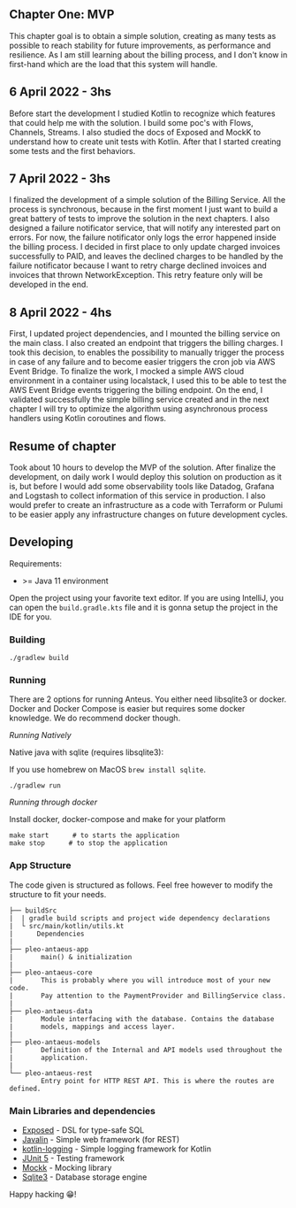 ## Chapter One: MVP
This chapter goal is to obtain a simple solution, creating as many tests as possible to reach stability for future improvements, as performance and resilience. As I am still learning about the billing process, and I don't know in first-hand which are the load that this system will handle.  

## 6 April 2022 - 3hs
Before start the development I studied Kotlin to recognize which features that could help me with the solution. I build some poc's with Flows, Channels, Streams. I also studied the docs of Exposed and MockK to understand how to create unit tests with Kotlin. After that I started creating some tests and the first behaviors.

## 7 April 2022 - 3hs
I finalized the development of a simple solution of the Billing Service. All the process is synchronous, because in the first moment I just want to build a great battery of tests to improve the solution in the next chapters. I also designed a failure notificator service, that will notify any interested part on errors. For now, the failure notificator only logs the error happened inside the billing process. I decided in first place to only update charged invoices successfully to PAID, and leaves the declined charges to be handled by the failure notificator because I want to retry charge declined invoices and invoices that thrown NetworkException. This retry feature only will be developed in the end.

## 8 April 2022 - 4hs
First, I updated project dependencies, and I mounted the billing service on the main class. I also created an endpoint that triggers the billing charges. I took this decision, to enables the possibility to manually trigger the process in case of any failure and to become easier triggers the cron job via AWS Event Bridge. To finalize the work, I mocked a simple AWS cloud environment in a container using localstack, I used this to be able to test the AWS Event Bridge events triggering the billing endpoint. On the end, I validated successfully the simple billing service created and in the next chapter I will try to optimize the algorithm using asynchronous process handlers using Kotlin coroutines and flows.

## Resume of chapter
Took about 10 hours to develop the MVP of the solution. After finalize the development, on daily work I would deploy this solution on production as it is, but before I would add some observability tools like Datadog, Grafana and Logstash to collect information of this service in production. I also would prefer to create an infrastructure as a code with Terraform or Pulumi to be easier apply any infrastructure changes on future development cycles.

## Developing

Requirements:
- \>= Java 11 environment

Open the project using your favorite text editor. If you are using IntelliJ, you can open the `build.gradle.kts` file and it is gonna setup the project in the IDE for you.

### Building

```
./gradlew build
```

### Running

There are 2 options for running Anteus. You either need libsqlite3 or docker. Docker and Docker Compose is easier but requires some docker knowledge. We do recommend docker though.

*Running Natively*

Native java with sqlite (requires libsqlite3):

If you use homebrew on MacOS `brew install sqlite`.

```
./gradlew run
```

*Running through docker*

Install docker, docker-compose and make for your platform

```
make start      # to starts the application
make stop      # to stop the application
```

### App Structure
The code given is structured as follows. Feel free however to modify the structure to fit your needs.
```
├── buildSrc
|  | gradle build scripts and project wide dependency declarations
|  └ src/main/kotlin/utils.kt 
|      Dependencies
|
├── pleo-antaeus-app
|       main() & initialization
|
├── pleo-antaeus-core
|       This is probably where you will introduce most of your new code.
|       Pay attention to the PaymentProvider and BillingService class.
|
├── pleo-antaeus-data
|       Module interfacing with the database. Contains the database 
|       models, mappings and access layer.
|
├── pleo-antaeus-models
|       Definition of the Internal and API models used throughout the
|       application.
|
└── pleo-antaeus-rest
        Entry point for HTTP REST API. This is where the routes are defined.
```

### Main Libraries and dependencies
* [Exposed](https://github.com/JetBrains/Exposed) - DSL for type-safe SQL
* [Javalin](https://javalin.io/) - Simple web framework (for REST)
* [kotlin-logging](https://github.com/MicroUtils/kotlin-logging) - Simple logging framework for Kotlin
* [JUnit 5](https://junit.org/junit5/) - Testing framework
* [Mockk](https://mockk.io/) - Mocking library
* [Sqlite3](https://sqlite.org/index.html) - Database storage engine

Happy hacking 😁!
